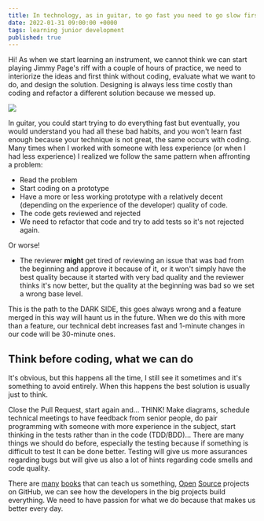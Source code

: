 ```yaml
---
title: In technology, as in guitar, to go fast you need to go slow first
date: 2022-01-31 09:00:00 +0000
tags: learning junior development
published: true
---
```


Hi! As when we start learning an instrument, we cannot think we can start playing Jimmy Page's riff with a couple of hours of practice, we need to interiorize the ideas and first think without coding, evaluate what we want to do, and design the solution. Designing is always less time costly than coding and refactor a different solution because we messed up.

![](https://media.giphy.com/media/1iqgrUaXbV9NraYrht/giphy.gif)

In guitar, you could start trying to do everything fast but eventually, you would understand you had all these bad habits, and you won't learn fast enough because your technique is not great, the same occurs with coding. Many times when I worked with someone with less experience (or when I had less experience) I realized we follow the same pattern when affronting a problem:

- Read the problem
- Start coding on a prototype
- Have a more or less working prototype with a relatively decent (depending on the experience of the developer) quality of code.
- The code gets reviewed and rejected
- We need to refactor that code and try to add tests so it's not rejected again.

Or worse!

- The reviewer **might** get tired of reviewing an issue that was bad from the beginning and approve it
  because of it, or it won't simply have the best quality because it started with very bad quality and the reviewer
  thinks it's now better, but the quality at the beginning was bad so we set a wrong base level.

This is the path to the DARK SIDE, this goes always wrong and a feature merged in this way will haunt us in the future. When we do this with more than a feature, our technical debt increases fast and 1-minute changes in our code will be 30-minute ones.

## Think before coding, what we can do

It's obvious, but this happens all the time, I still see it sometimes and it's something to avoid entirely. When this happens the best solution is usually just to think.

Close the Pull Request, start again and... THINK! Make diagrams, schedule technical meetings to have feedback from senior people, do pair programming with someone with more experience in the subject, start thinking in the tests rather than in the code (TDD/BDD)... There are many things we should do before, especially the testing because if something is difficult to test It can be done better. Testing will give us more assurances regarding bugs but will give us also a lot of hints regarding code smells and code quality.

There are [many](https://www.manning.com/books/bdd-in-action) [books](https://www.oreilly.com/library/view/clean-code-a/9780136083238/) that can teach us something, [Open](https://github.com/vercel/next.js) [Source](https://github.com/django/django) projects on GitHub, we can see how the developers in the big projects build everything. We need to have passion for what we do because that makes us better every day.
